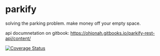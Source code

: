 # parkify
solving the parking problem. make money off your empty space.

api documnetation on gitbook:
https://ohjonah.gitbooks.io/parkify-rest-api/content/


[![Coverage Status](https://coveralls.io/repos/github/nickjaz/parkify/badge.svg?branch=staging)](https://coveralls.io/github/nickjaz/parkify?branch=staging)
